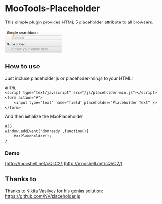 MooTools-Placeholder
===========

This simple plugin provides HTML 5 placeholder attribute to all browsers.

![Screenshot](https://github.com/arian/MooTools-Placeholder/blob/master/screenshot.png)

How to use
----------

Just include placeholder.js or placehoder-min.js to your HTML:

	#HTML
	<script type="text/javascript" src="/js/placeholder-min.js"></script>
	<form action="#">
		<input type="text" name="field" placeholder="Placeholder Text" />
	</form>

And then initialize the MooPlaceholder

	#JS
	window.addEvent('domready',function(){
		MooPlaceholder();
	}

### Demo ###
[http://mooshell.net/cQhC2/](http://mooshell.net/cQhC2/)

Thanks to
---------

Thanks to Nikita Vasilyev for his genius solution: https://github.com/NV/placeholder.js